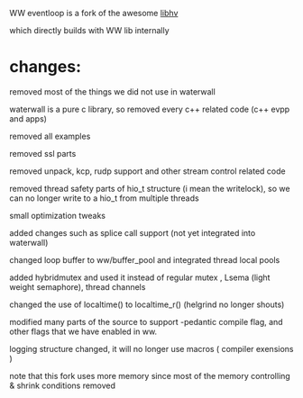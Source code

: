 WW eventloop is a fork of the awesome [libhv](https://github.com/ithewei/libhv)

which directly builds with WW lib internally

# changes:

removed most of the things we did not use in waterwall

waterwall is a pure c library, so removed every c++ related code (c++ evpp and apps)

removed all examples

removed ssl parts

removed unpack, kcp, rudp support and other stream control related code

removed thread safety parts of hio_t structure (i mean the writelock), 
so we can no longer write to a hio_t from multiple threads

small optimization tweaks

added changes such as splice call support (not yet integrated into waterwall)

changed loop buffer to ww/buffer_pool and integrated thread local pools

added hybridmutex and used it instead of regular mutex , Lsema (light weight semaphore), thread channels

changed the use of localtime() to localtime_r() (helgrind no longer shouts)

modified many parts of the source to support -pedantic compile flag, and other flags that we have enabled in ww.

logging structure changed, it will no longer use macros ( compiler exensions )



note that this fork uses more memory since most of the memory controlling & shrink conditions removed

